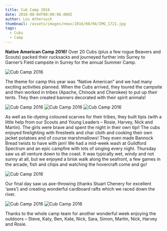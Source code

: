 ```yaml
---
title: Cub Camp 2016
date: 2016-08-04T00:00:00.000Z
author: Lou Athersuch
thumbnail: /assets/images/news/2016/08/04/IMG_1721.jpg
tags:
  - Cubs
  - Camp
---
```


**Native American Camp 2016!**
Over 20 Cubs (plus a few rogue Beavers and Scouts) packed their rucksacks and journeyed further into Surrey to Garner’s Field campsite in Surrey for the annual Summer Camp.

![Cub Camp 2016](/assets/images/news/2016/08/04/IMG_1721.jpg)

The theme for camp this year was “Native American” and we had many exciting activities planned. When the Cubs arrived, they toured the campsite and then worked in tribes (Apache, Chinook and Cherokee) to put up their tents. They then created banners decorated with their spirit animals!

![Cub Camp 2016](/assets/images/news/2016/08/04/IMG_1722-300x225.jpg)
![Cub Camp 2016](/assets/images/news/2016/08/04/IMG_1724-e1470300490491.jpg)
![Cub Camp 2016](/assets/images/news/2016/08/04/IMG_1728.jpg)

As well as tie-dyeing coloured scarves for their tribes, they built tipis (with a little help from our Scouts and Young Leaders – Rosie, Harvey, Nick and Martin). The girls were brave and spent the night in their own tipi!
The cubs enjoyed firelighting with firesteels and char cloth and cooking their own jacket potatoes and of course marshmallows! They even made Bannock Bread twists to have with jam! We had a mid-week wash at Guildford Spectrum and an epic campfire with lots of singing every night.
Thursday saw us all venture down to the coast. It was typically wet, windy and not sunny at all, but we enjoyed a brisk walk along the seafront, a few games in the arcade, fish and chips and watching the hovercraft come and go!

![Cub Camp 2016](/assets/images/news/2016/08/04/IMG_1760.jpg)

Our final day saw us axe-throwing (thanks Stuart Chenery for excellent ‘axes’) and creating wonderful cardboard rafts which we raced down the river.

![Cub Camp 2016](/assets/images/news/2016/08/04/IMG_1764.jpg)
![Cub Camp 2016](/assets/images/news/2016/08/04/IMG_1753.jpg)

Thanks to the whole camp team for another wonderful week enjoying the outdoors – Steve, Katy, Ben, Kate, Nick, Sara, Simon, Martin, Nick, Harvey and Rosie.